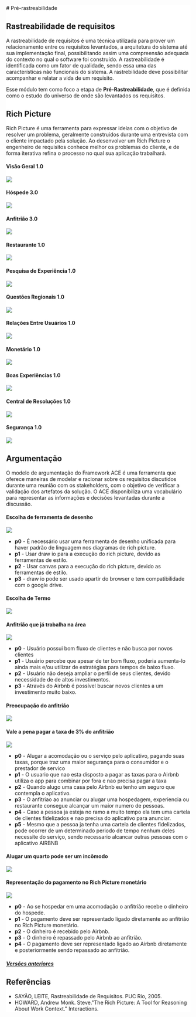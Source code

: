 <div style="background-color:white;">
# Pré-rastreabilidade

## Rastreabilidade de requisitos

A rastreabilidade de requisitos é uma técnica utilizada para prover um relacionamento entre os requisitos levantados, a arquitetura do sistema até sua implementação final, possibilitando assim uma compreensão adequada do contexto no qual o software foi construído. A rastreabilidade é identificada como um fator de qualidade, sendo essa uma das características não funcionais do sistema. A rastrebilidade deve possibilitar acompanhar e relatar a vida de um requisito.

Esse módulo tem como foco a etapa de **Pré-Rastreabilidade**, que é definida como o estudo do universo de onde são levantados os requisitos.

## Rich Picture

Rich Picture é uma ferramenta para expressar ideias com o objetivo de resolver um problema, geralmente construídos durante uma entrevista com o cliente impactado pela solução. Ao desenvolver um Rich Picture o engenheiro de requisitos conhece melhor os problemas do cliente, e de forma iterativa refina o processo no qual sua aplicação trabalhará.


#### Visão Geral 1.0

<img src="ultima_versao/a_visao_geral_v1.png" class="responsive-img">

#### Hóspede 3.0

<img src="ultima_versao/hospede_v3.png" class="responsive-img">

#### Anfitrião 3.0

<img src="ultima_versao/anfitriao_v3.png" class="responsive-img">

#### Restaurante 1.0

<img src="ultima_versao/restaurante_v1.png" class="responsive-img">

#### Pesquisa de Experiência 1.0

<img src="ultima_versao/experiencia_v1.png" class="responsive-img">

#### Questões Regionais 1.0

<img src="ultima_versao/relacoes_regionais_v1.png" class="responsive-img">

#### Relações Entre Usuários 1.0

<img src="ultima_versao/relacoes_dos_usuarios_v1.png" class="responsive-img">

#### Monetário 1.0

<img src="ultima_versao/money_v1.png" class="responsive-img">

#### Boas Experiências 1.0

<img src="ultima_versao/boa_experiencia_v1.png" class="responsive-img">

#### Central de Resoluções 1.0

<img src="ultima_versao/resolutions_v1.png" class="responsive-img">

#### Segurança 1.0

<img src="ultima_versao/security_v1.png" class="responsive-img">

## Argumentação

O modelo de argumentação do Framework ACE é uma ferramenta que oferece maneiras de modelar e racionar sobre os requisitos discutidos durante uma reunião com os stakeholders, com o objetivo de verificar a validação dos artefatos da solução. O ACE disponibiliza uma vocabulário para representar as informações e decisões levantadas durante a discussão.

#### Escolha de ferramenta de desenho

<img src="ultima_versao/decisão_ferramenta_richpic_v1.png" class="responsive-img">

<ul>
    <li>
      <b>p0</b> - É necessário usar uma ferramenta de desenho unificada para haver padrão de linguagem nos diagramas de rich picture.
    </li>
    <li>
      <b>p1</b> -  Usar draw io para a execução do rich picture, devido as ferramentas de estilo.
    </li>
    <li>
      <b>p2</b> -  Usar canvas para a execução do rich picture, devido as ferramentas de estilo.
    </li>
    <li>
      <b>p3</b> - draw io pode ser usado apartir do browser e  tem compatibilidade com o google drive.
    </li>
  </ul>

#### Escolha de Termo

<img src="ultima_versao/decisao_termo.png" class="responsive-img">

#### Anfitrião que já trabalha na área

<img src="ultima_versao/argumentacao_anfitriao_v1.png" class="responsive-img">

<ul>
    <li>
      <b>p0</b> - Usuário possui bom fluxo de clientes e não busca por novos clientes
    </li>
    <li>
      <b>p1</b> - Usuário percebe que apesar de ter bom fluxo, poderia aumenta-lo ainda mais e/ou utilizar de estratégias para tempos de baixo fluxo.
    </li>
    <li>
      <b>p2</b> - Usuário não deseja ampliar o perfil de seus clientes, devido necessidade de de altos investimentos.
    </li>
    <li>
      <b>p3</b> - Através do Airbnb é possível buscar novos clientes a um investimento muito baixo.
    </li>
  </ul>

#### Preocupação do anfitrião

<img src="ultima_versao/preocupacao_v1.png" class="responsive-img">

#### Vale a pena pagar a taxa de 3% do anfitrião

<img src="ultima_versao/arg_vale_a_pena.png" class="responsive-img">

 <ul>
    <li>
      <b>p0</b> - Alugar a acomodação ou o serviço pelo aplicativo, pagando suas taxas, porque traz uma maior segurança para o consumidor e o prestador de servico
    </li>
    <li>
      <b>p1</b> -  O usuario que nao esta disposto a pagar as taxas para o Airbnb utiliza o app para combinar por fora e nao precisa pagar a taxa
    </li>
    <li>
      <b>p2</b> -  Quando alugo uma casa pelo Airbnb eu tenho um seguro que contempla o aplicativo.
    </li>
    <li>
      <b>p3</b> - O anfitriao ao anunciar ou alugar uma hospedagem, experiencia ou restaurante consegue alcançar um maior numero de pessoas.
    </li>
    <li>
      <b>p4</b> - Caso a pessoa ja esteja no ramo a muito tempo ela tem uma cartela de clientes fidelizados e nao precisa do aplicativo para anunciar.
    </li>
    <li>
      <b>p5</b> - Mesmo que a pessoa ja tenha uma cartela de clientes fidelizados, pode ocorrer de um determinado periodo de tempo nenhum deles necessite do serviço, sendo necessario
      alcancar outras pessoas com o aplicativo AIRBNB
    </li>
  </ul>

#### Alugar um quarto pode ser um incômodo

<img src="ultima_versao/argumentacao_quarto_v0.png" class="responsive-img">

#### Representação do pagamento no Rich Picture monetário
<img src="ultima_versao/arg_monetario_v0.png" class="responsive-img">
<ul>
   <li>
     <b>p0</b> - Ao se hospedar em uma acomodação o anfitrião recebe o dinheiro do hospede.
   </li>
   <li>
     <b>p1</b> -  O pagamento deve ser representado ligado diretamente ao anfitrião no Rich Picture monetário.
   </li>
   <li>
     <b>p2</b> -  O dinheiro é recebido pelo Airbnb.
   </li>
   <li>
     <b>p3</b> - O dinheiro é repassado pelo Airbnb ao anfitrião.
   </li>
   <li>
     <b>p4</b> - O pagamento deve ser representado ligado ao Airbnb diretamente e posteriormente sendo repassado ao anfitrião.
   </li>
 </ul>

<h5><a href="versao_antiga/index">Versões anteriores</a></h5>

## Referências

- SAYÃO, LEITE, Rastreabilidade de Requisitos. PUC Rio, 2005.
- HOWARD, Andrew Monk. Steve."The Rich Picture: A Tool for Reasoning About Work Context." Interactions.
</div>
